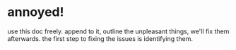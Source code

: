 # annoyed!

use this doc freely. append to it, outline the unpleasant things, we'll fix them afterwards. the first step to fixing the issues is identifying them.
